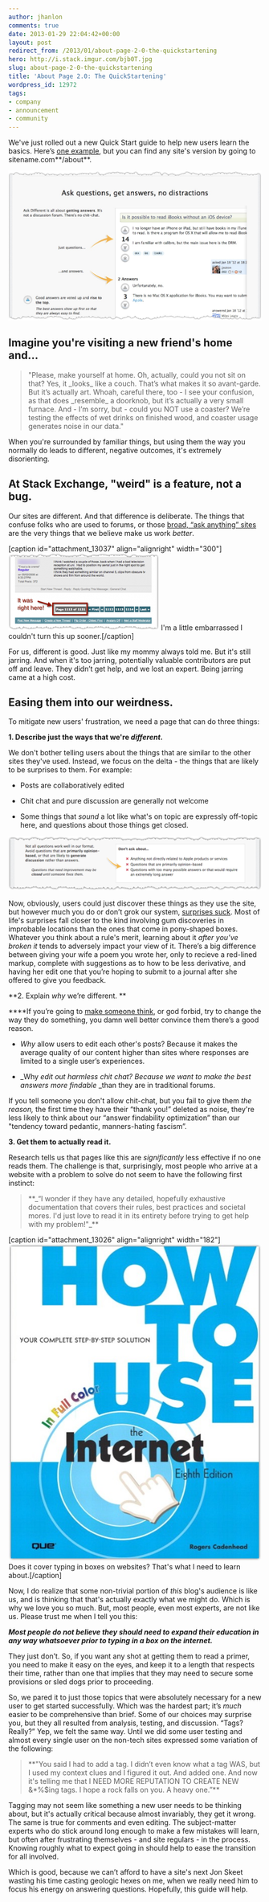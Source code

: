 ```yaml
---
author: jhanlon
comments: true
date: 2013-01-29 22:04:42+00:00
layout: post
redirect_from: /2013/01/about-page-2-0-the-quickstartening
hero: http://i.stack.imgur.com/bjb0T.jpg
slug: about-page-2-0-the-quickstartening
title: 'About Page 2.0: The QuickStartening'
wordpress_id: 12972
tags:
- company
- announcement
- community
---
```


We've just rolled out a new Quick Start guide to help new users learn the basics. Here’s [one example](http://askdifferent.com/about), but you can find any site's version by going to sitename.com**/about**.


[![2013-01-28_20-36-00](/images/wordpress/2013-01-28_20-36-00.jpeg)](/images/wordpress/2013-01-28_20-36-00.jpeg)





## Imagine you're visiting a new friend's home and...




<blockquote>"Please, make yourself at home. Oh, actually, could you not sit on that? Yes, it _looks_ like a couch. That’s what makes it so avant-garde. But it’s actually art. Whoah, careful there, too - I see your confusion, as that does _resemble_ a doorknob, but it’s actually a very small furnace. And - I’m sorry, but - could you NOT use a coaster? We’re testing the effects of wet drinks on finished wood, and coaster usage generates noise in our data."</blockquote>


When you're surrounded by familiar things, but using them the way you normally do leads to different, negative outcomes, it's extremely disorienting.


## At Stack Exchange, "weird" is a feature, not a bug.


Our sites are different. And that difference is deliberate. The things that confuse folks who are used to forums, or those [broad, “ask anything” sites](http://answers.yahoo.com) are the very things that we believe make us work _better_.

[caption id="attachment_13037" align="alignright" width="300"][![I'm a little embarrassed I couldn't turn this up sooner.](/images/wordpress/2013-01-29_09-53-17-300x154.png)](/images/wordpress/2013-01-29_09-53-17.png) I'm a little embarrassed I couldn't turn this up sooner.[/caption]

For us, different is good. Just like my mommy always told me. But it's still jarring. And when it's too jarring, potentially valuable contributors are put off and leave. They didn’t get help, and we lost an expert. Being jarring came at a high cost.


## Easing them into our weirdness.


To mitigate new users' frustration, we need a page that can do three things:

**1. Describe just the ways that we're _different_.**

We don't bother telling users about the things that are similar to the other sites they've used. Instead, we focus on the delta - the things that are likely to be surprises to them. For example:



	
  * Posts are collaboratively edited

	
  * Chit chat and pure discussion are generally not welcome

	
  * Some things that _sound_ a lot like what's on topic are expressly off-topic here, and questions about those things get closed.




[![2013-01-30_10-57-54](/images/wordpress/2013-01-30_10-57-541.png)](/images/wordpress/2013-01-30_10-57-541.png)


Now, obviously, users could just discover these things as they use the site, but however much you do or don’t grok our system, [surprises suck](http://www.joelonsoftware.com/uibook/chapters/fog0000000058.html). Most of life's surprises fall closer to the kind involving gum discoveries in improbable locations than the ones that come in pony-shaped boxes. Whatever you think about a rule's merit, learning about it _after you’ve broken it_ tends to adversely impact your view of it. There’s a big difference between giving your wife a poem you wrote her, only to recieve a red-lined markup, complete with suggestions as to how to be less derivative, and having her edit one that you’re hoping to submit to a journal after she offered to give you feedback.

**2. Explain _why_ we’re different. **

****If you’re going to [make someone think](http://www.codinghorror.com/blog/2010/03/index.html), or god forbid, try to change the way they do something, you damn well better convince them there’s a good reason.



	
  * _Why_ allow users to edit each other's posts? Because it makes the average quality of our content higher than sites where responses are limited to a single user’s experiences.

	
  * _Why _edit out harmless chit chat? Because we want to make the best answers _more findable__ _than they are in traditional forums.


If you tell someone you don't allow chit-chat, but you fail to give them _the reason,_ the first time they have their “thank you!” deleted as noise, they're less likely to think about our “answer findability optimization” than our "tendency toward pedantic, manners-hating fascism”.

**3. Get them to actually read it.**

Research tells us that pages like this are _significantly_ less effective if no one reads them. The challenge is that, surprisingly, most people who arrive at a website with a problem to solve do not seem to have the following first instinct:


<blockquote>**_“I wonder if they have any detailed, hopefully exhaustive documentation that covers their rules, best practices and societal mores. I'd just love to read it in its entirety before trying to get help with my problem!"_**</blockquote>


[caption id="attachment_13026" align="alignright" width="182"][![Does it cover typing in boxes on websites?  That's what I need to learn about.](/images/wordpress/ShowCover.aspx_1.jpeg)](/images/wordpress/ShowCover.aspx_1.jpeg) Does it cover typing in boxes on websites? That's what I need to learn about.[/caption]

Now, I do realize that some non-trivial portion of _this_ blog's audience is like us, and is thinking that that's actually exactly what we might do. Which is why we love you so much. But, most people, even most experts, are not like us. Please trust me when I tell you this:

_**Most people do not believe they should need to expand their education in any way whatsoever prior to typing in a box on the internet.**_

They just don’t. So, if you want any shot at getting them to read a primer, you need to make it easy on the eyes, and keep it to a length that respects their time, rather than one that implies that they may need to secure some provisions or sled dogs prior to proceeding.

So, we pared it to just those topics that were absolutely necessary for a new user to get started successfully. Which was the hardest part; it’s _much_ easier to be comprehensive than brief. Some of our choices may surprise you, but they all resulted from analysis, testing, and discussion. “Tags? Really?” Yep, we felt the same way. Until we did some user testing and almost every single user on the non-tech sites expressed some variation of the following:


<blockquote>**"You said I had to add a tag. I didn’t even know what a tag WAS, but I used my context clues and I figured it out. And added one. And now it's telling me that I NEED MORE REPUTATION TO CREATE NEW &*%$ing tags. I hope a rock falls on you. A heavy one.”**</blockquote>


Tagging may not seem like something a new user needs to be thinking about, but it's actually critical because almost invariably, they get it wrong. The same is true for comments and even editing. The subject-matter experts who do stick around long enough to make a few mistakes will learn, but often after frustrating themselves - and site regulars - in the process. Knowing roughly what to expect going in should help to ease the transition for all involved.

Which is good, because we can’t afford to have a site's next Jon Skeet wasting his time casting geologic hexes on me, when we really need him to focus his energy on answering questions. Hopefully, this guide will help.
